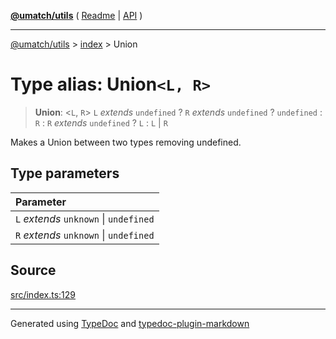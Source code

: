 [**@umatch/utils**](../../README.md) ( [Readme](../../README.md) \| [API](../../API.md) )

---

[@umatch/utils](../../API.md) > [index](../README.md) > Union

# Type alias: Union`<L, R>`

> **Union**: \<`L`, `R`\> `L` _extends_ `undefined` ? `R` _extends_ `undefined` ? `undefined` : `R` : `R` _extends_ `undefined` ? `L` : `L` \| `R`

Makes a Union between two types removing undefined.

## Type parameters

| Parameter                              |
| :------------------------------------- |
| `L` _extends_ `unknown` \| `undefined` |
| `R` _extends_ `unknown` \| `undefined` |

## Source

[src/index.ts:129](https://github.com/umatch-oficial/utils/blob/106c322/src/index.ts#L129)

---

Generated using [TypeDoc](https://typedoc.org/) and [typedoc-plugin-markdown](https://www.npmjs.com/package/typedoc-plugin-markdown)
